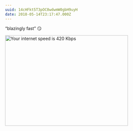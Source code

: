 ```yaml
---
uuid: 14cHFkt5T3pOC0wdwmW0gbH9uyH
date: 2018-05-14T23:17:47.000Z
---
```


“blazingly fast” 😏

<img src="/assets/notes/blazingly-fast.png" srcset="/assets/notes/blazingly-fast.png 400w, /assets/notes/blazingly-fast@2x.png 800w" alt="Your internet speed is 420 Kbps" width="400" height="294" loading="lazy">